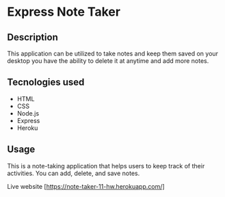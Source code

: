 # Express Note Taker

## Description
This application can be utilized to take notes and keep them saved on your desktop you have the ability to delete it at anytime and add more notes.
## Tecnologies used 

-  HTML
- CSS
- Node.js
- Express
- Heroku

## Usage 
This is a note-taking application that helps users to keep track of their activities. You can add, delete, and save notes.

Live website [https://note-taker-11-hw.herokuapp.com/]